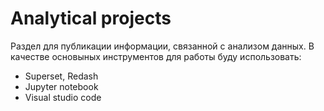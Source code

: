 # Analytical projects
Раздел для публикации информации, связанной с анализом данных. 
В качестве основыных инструментов для работы буду использовать:

- Superset, Redash
- Jupyter notebook
- Visual studio code